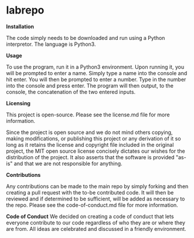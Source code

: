 # labrepo

**Installation**

The code simply needs to be downloaded and run using a Python interpretor. The language is Python3.

**Usage**

To use the program, run it in a Python3 environment. Upon running it, you will be prompted to enter a name. Simply type a name into the console and hit enter.
You will then be prompted to enter a number. Type in the number into the console and press enter. The program will then output, to the console,
the concatenation of the two entered inputs.

**Licensing**

This project is open-source. Please see the license.md file for more information.

Since the project is open source and we do not mind others copying, making modifications, or publishing this project or any derivation of it so long as it retains the license and copyright file included in the original project, the MIT open source license concisely dictates our wishes for the distribution of the project. It also asserts that the software is provided "as-is" and that we are not responsible for anything.

**Contributions**

Any contributions can be made to the main repo by simply forking and then creating a pull request with the to-be contributed code.
It will then be reviewed and if determined to be sufficient, will be added as necessary to the repo.
Please see the code-of-conduct.md file for more information.

**Code of Conduct**
We decided on creating a code of conduct that lets everyone contribute to our code regardless of who they are or where they are from. All ideas are celebrated and discussed in a friendly environment.

